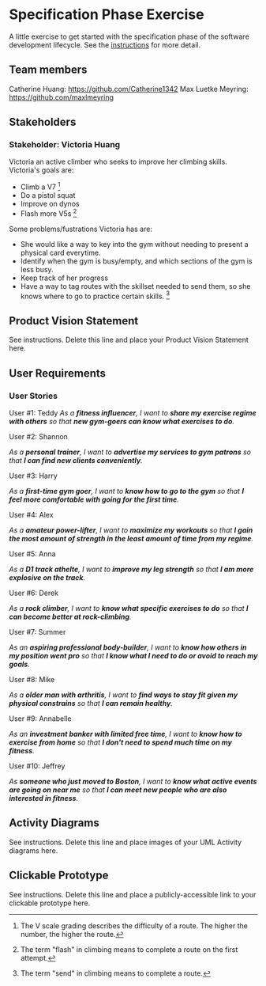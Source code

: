 # Specification Phase Exercise

A little exercise to get started with the specification phase of the software development lifecycle. See the [instructions](instructions.md) for more detail.

## Team members

Catherine Huang: https://github.com/Catherine1342
Max Luetke Meyring: https://github.com/maxlmeyring

## Stakeholders

### Stakeholder: Victoria Huang

Victoria an active climber who seeks to improve her climbing skills.
Victoria's goals are:
- Climb a V7 [^1]
- Do a pistol squat
- Improve on dynos
- Flash more V5s [^2]

Some problems/fustrations Victoria has are:
- She would like a way to key into the gym without needing to present a physical card everytime.
- Identify when the gym is busy/empty, and which sections of the gym is less busy.
- Keep track of her progress
- Have a way to tag routes with the skillset needed to send them, so she knows where to go to practice certain skills. [^3]

[^1]: The V scale grading describes the difficulty of a route. The higher the number, the higher the route.
[^2]: The term "flash" in climbing means to complete a route on the first attempt.
[^3]: The term "send" in climbing means to complete a route.


## Product Vision Statement

See instructions. Delete this line and place your Product Vision Statement here.

## User Requirements

### User Stories
User #1: Teddy
*As a **fitness influencer**, I want to **share my exercise regime with others** so that **new gym-goers can know what exercises to do**.*

User #2: Shannon

*As a **personal trainer**, I want to **advertise my services to gym patrons** so that **I can find new clients conveniently**.*

User #3: Harry

*As a **first-time gym goer**, I want to **know how to go to the gym** so that **I feel more comfortable with going for the first time**.*

User #4: Alex

*As a **amateur power-lifter**, I want to **maximize my workouts** so that **I gain the most amount of strength in the least amount of time from my regime**.*

User #5: Anna

*As a **D1 track athelte**, I want to **improve my leg strength** so that **I am more explosive on the track**.*

User #6: Derek

*As a **rock climber**, I want to **know what specific exercises to do** so that **I can become better at rock-climbing**.*

User #7: Summer

*As an **aspiring professional body-builder**, I want to **know how others in my position went pro** so that **I know what I need to do or avoid to reach my goals**.*

User #8: Mike

*As a **older man with arthritis**, I want to **find ways to stay fit given my physical constrains** so that **I can remain healthy**.*

User #9: Annabelle

*As an **investment banker with limited free time**, I want to **know how to exercise from home** so that **I don't need to spend much time on my fitness**.*

User #10: Jeffrey

*As **someone who just moved to Boston**, I want to **know what active events are going on near me** so that **I can meet new people who are also interested in fitness**.*


## Activity Diagrams

See instructions. Delete this line and place images of your UML Activity diagrams here.

## Clickable Prototype

See instructions. Delete this line and place a publicly-accessible link to your clickable prototype here.
